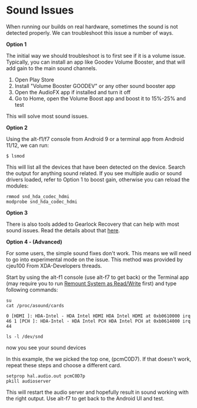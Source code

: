 # Sound Issues

When running our builds on real hardware, sometimes the sound is not detected properly. We can troubleshoot this issue a number of ways. 

**Option 1**

The initial way we should troubleshoot is to first see if it is a volume issue. Typically, you can install an app like Goodev Volume Booster, and that will add gain to the main sound channels. 

1. Open Play Store
2. Install "Volume Booster GOODEV" or any other sound booster app
3. Open the AudioFX app if installed and turn it off
4. Go to Home, open the Volume Boost app and boost it to 15%-25% and test

This will solve most sound issues.

**Option 2**

Using the alt-f1/f7 console from Android 9 or a terminal app from Android 11/12, we can run:

```text
$ lsmod
```

This will list all the devices that have been detected on the device. Search the output for anything sound related. If you see multiple audio or sound drivers loaded, refer to Option 1 to boost gain, otherwise you can reload the modules:

```text
rmmod snd_hda_codec_hdmi
modprobe snd_hda_codec_hdmi
```

**Option 3** 

There is also tools added to Gearlock Recovery that can help with most sound issues. Read the details about that [here](https://supreme-gamers.com/threads/how-to-fix-mic-sound-issues-in-phoenixos-darkmatter.62/page-2).

**Option 4 - \(Advanced\)**

For some users, the simple sound fixes don't work. This means we will need to go into experimental mode on the issue. This method was provided by cjeu100 From XDA-Developers threads.

Start by using the alt-f1 console \(use alt-f7 to get back\) or the Terminal app \(may require you to run [Remount System as Read/Write](https://docs.blissos.org/troubleshooting/remount-system-as-read-write) first\) and type following commands:

```text
su
cat /proc/asound/cards
```

`0 [HDMI ]: HDA-Intel - HDA Intel HDMI HDA Intel HDMI at 0xb0610000 irq 46 1 [PCH ]: HDA-Intel - HDA Intel PCH HDA Intel PCH at 0xb0614000 irq 44`

```text
ls -l /dev/snd
```

now you see your sound devices

In this example, the we picked the top one, \(pcmC0D7\). If that doesn't work, repeat these steps and choose a different card.

```text
setprop hal.audio.out pcmC0D7p
pkill audioserver
```

This will restart the audio server and hopefully result in sound working with the right output. Use alt-f7 to get back to the Android UI and test.

